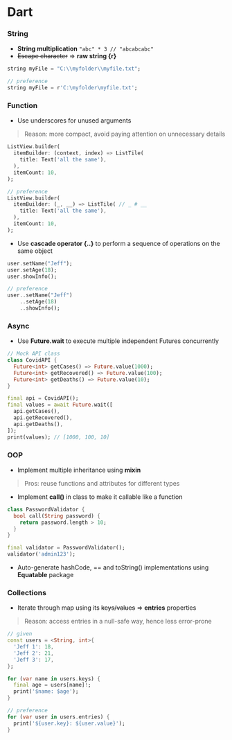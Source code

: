 # Dart


### String
+ **String multiplication** ```"abc" * 3 // "abcabcabc"```
+ ~~Escape character~~ => **raw string {r}**
```dart
string myFile = "C:\\myfolder\\myfile.txt";

// preference
string myFile = r'C:\myfolder\myfile.txt';
```



### Function
+ Use underscores for unused arguments
> Reason: more compact, avoid paying attention on unnecessary details
```dart
ListView.builder(
  itemBuilder: (context, index) => ListTile(
    title: Text('all the same'),
  ),
  itemCount: 10,
);

// preference
ListView.builder(
  itemBuilder: (_, __) => ListTile( // _ # __
    title: Text('all the same'),
  ),
  itemCount: 10,
);
```

+ Use **cascade operator {..}** to perform a sequence of operations on the same object
```dart
user.setName("Jeff");
user.setAge(18);
user.showInfo();

// preference
user..setName("Jeff") 
    ..setAge(18)
    ..showInfo(); 
```


### Async
+ Use **Future.wait** to execute multiple independent Futures concurrently
```dart
// Mock API class
class CovidAPI {
  Future<int> getCases() => Future.value(1000);
  Future<int> getRecovered() => Future.value(100);
  Future<int> getDeaths() => Future.value(10);
}

final api = CovidAPI();
final values = await Future.wait([
  api.getCases(),
  api.getRecovered(),
  api.getDeaths(),
]);
print(values); // [1000, 100, 10]
```


### OOP
+ Implement multiple inheritance using **mixin**
> Pros: reuse functions and attributes for different types

+ Implement **call()** in class to make it callable like a function
```dart
class PasswordValidator {
  bool call(String password) {
    return password.length > 10;
  }
}

final validator = PasswordValidator();
validator('admin123');
```

+ Auto-generate hashCode, == and toString() implementations using **Equatable** package


### Collections
+ Iterate through map using its ~~keys/values~~ => **entries** properties
> Reason: access entries in a null-safe way, hence less error-prone
```dart
// given
const users = <String, int>{
  'Jeff 1': 18,
  'Jeff 2': 21,
  'Jeff 3': 17,
};

for (var name in users.keys) {
  final age = users[name]!;
  print('$name: $age');
}

// preference
for (var user in users.entries) {
  print('${user.key}: ${user.value}');
}
```
